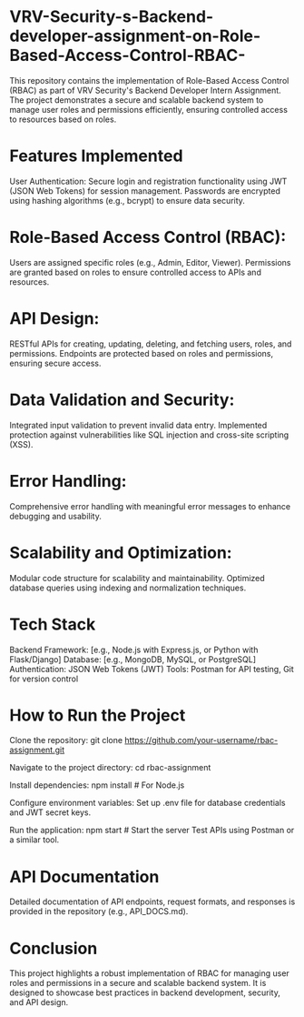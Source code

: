 # VRV-Security-s-Backend-developer-assignment-on-Role-Based-Access-Control-RBAC-
This repository contains the implementation of Role-Based Access Control (RBAC) as part of VRV Security's Backend Developer Intern Assignment. The project demonstrates a secure and scalable backend system to manage user roles and permissions efficiently, ensuring controlled access to resources based on roles.

# Features Implemented
User Authentication:
Secure login and registration functionality using JWT (JSON Web Tokens) for session management.
Passwords are encrypted using hashing algorithms (e.g., bcrypt) to ensure data security.

# Role-Based Access Control (RBAC):
Users are assigned specific roles (e.g., Admin, Editor, Viewer).
Permissions are granted based on roles to ensure controlled access to APIs and resources.

# API Design:
RESTful APIs for creating, updating, deleting, and fetching users, roles, and permissions.
Endpoints are protected based on roles and permissions, ensuring secure access.

# Data Validation and Security:
Integrated input validation to prevent invalid data entry.
Implemented protection against vulnerabilities like SQL injection and cross-site scripting (XSS).

# Error Handling:
Comprehensive error handling with meaningful error messages to enhance debugging and usability.

# Scalability and Optimization:
Modular code structure for scalability and maintainability.
Optimized database queries using indexing and normalization techniques.

# Tech Stack
Backend Framework: [e.g., Node.js with Express.js, or Python with Flask/Django]
Database: [e.g., MongoDB, MySQL, or PostgreSQL]
Authentication: JSON Web Tokens (JWT)
Tools: Postman for API testing, Git for version control

# How to Run the Project
Clone the repository:
git clone https://github.com/your-username/rbac-assignment.git

Navigate to the project directory:
cd rbac-assignment

Install dependencies:
npm install  # For Node.js

Configure environment variables:
Set up .env file for database credentials and JWT secret keys.

Run the application:
npm start  # Start the server
Test APIs using Postman or a similar tool.

# API Documentation
Detailed documentation of API endpoints, request formats, and responses is provided in the repository (e.g., API_DOCS.md).

# Conclusion
This project highlights a robust implementation of RBAC for managing user roles and permissions in a secure and scalable backend system. It is designed to showcase best practices in backend development, security, and API design.
